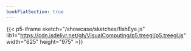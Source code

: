 ```yaml
---
bookFlatSection: true
---
```


{{< p5-iframe sketch="/showcase/sketches/fishEye.js" lib1="https://cdn.jsdelivr.net/gh/VisualComputing/p5.treegl/p5.treegl.js" width="625" height="975" >}}

